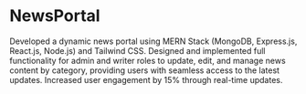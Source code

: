 # NewsPortal
Developed a dynamic news portal using MERN Stack (MongoDB, Express.js, React.js, Node.js) and Tailwind CSS. Designed and implemented full functionality for admin and writer roles to update, edit, and manage news content by category, providing users with seamless access to the latest updates. Increased user engagement by 15% through real-time updates.
